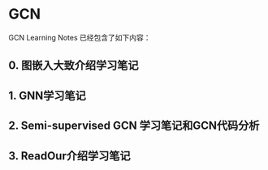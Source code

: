 # GCN
GCN Learning Notes
已经包含了如下内容：
## 0. 图嵌入大致介绍学习笔记
## 1. GNN学习笔记
## 2. Semi-supervised GCN 学习笔记和GCN代码分析
## 3. ReadOur介绍学习笔记
